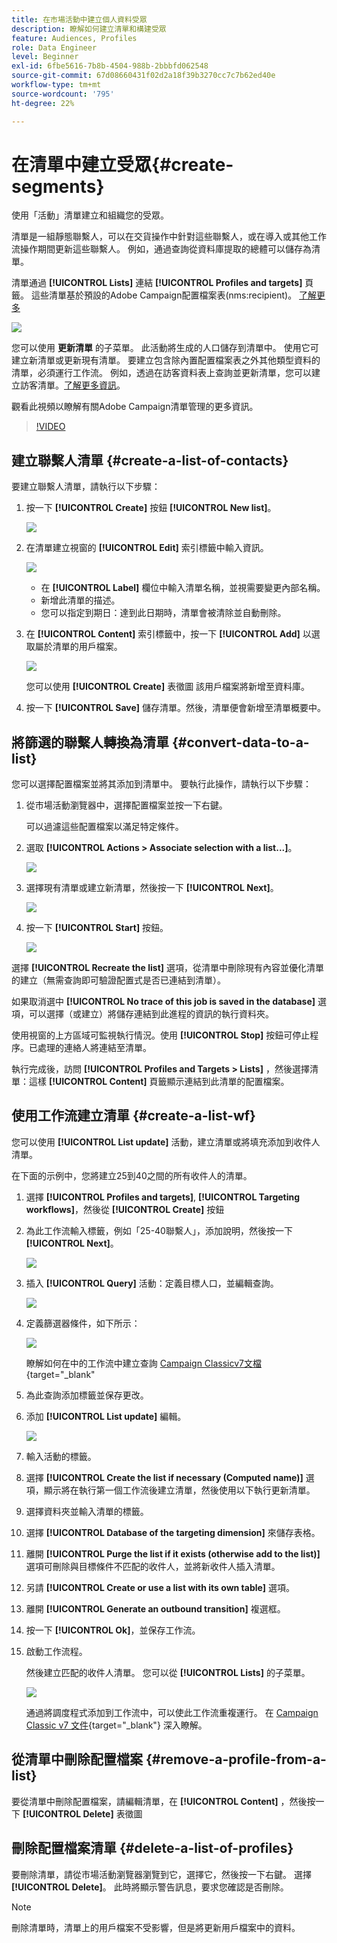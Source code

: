 ```yaml
---
title: 在市場活動中建立個人資料受眾
description: 瞭解如何建立清單和構建受眾
feature: Audiences, Profiles
role: Data Engineer
level: Beginner
exl-id: 6fbe5616-7b8b-4504-988b-2bbbfd062548
source-git-commit: 67d08660431f02d2a18f39b3270cc7c7b62ed40e
workflow-type: tm+mt
source-wordcount: '795'
ht-degree: 22%

---
```


# 在清單中建立受眾{#create-segments}

使用「活動」清單建立和組織您的受眾。

清單是一組靜態聯繫人，可以在交貨操作中針對這些聯繫人，或在導入或其他工作流操作期間更新這些聯繫人。 例如，通過查詢從資料庫提取的總體可以儲存為清單。

清單通過 **[!UICONTROL Lists]** 連結 **[!UICONTROL Profiles and targets]** 頁籤。 這些清單基於預設的Adobe Campaign配置檔案表(nms:recipient)。 [了解更多](../dev/datamodel.md#ootb-profiles.md)

![](assets/list-dashboard.png)

您可以使用 **更新清單** 的子菜單。 此活動將生成的人口儲存到清單中。 使用它可建立新清單或更新現有清單。 要建立包含除內置配置檔案表之外其他類型資料的清單，必須運行工作流。 例如，透過在訪客資料表上查詢並更新清單，您可以建立訪客清單。[了解更多資訊](#create-a-list-wf)。

觀看此視頻以瞭解有關Adobe Campaign清單管理的更多資訊。

>[!VIDEO](https://video.tv.adobe.com/v/334909?quality=12)


## 建立聯繫人清單 {#create-a-list-of-contacts}

要建立聯繫人清單，請執行以下步驟：

1. 按一下 **[!UICONTROL Create]** 按鈕 **[!UICONTROL New list]**。

   ![](assets/new-list.png)

1. 在清單建立視窗的 **[!UICONTROL Edit]** 索引標籤中輸入資訊。

   ![](assets/list-details.png)

   * 在 **[!UICONTROL Label]** 欄位中輸入清單名稱，並視需要變更內部名稱。
   * 新增此清單的描述。
   * 您可以指定到期日：達到此日期時，清單會被清除並自動刪除。


1. 在 **[!UICONTROL Content]** 索引標籤中，按一下 **[!UICONTROL Add]** 以選取屬於清單的用戶檔案。

   ![](assets/add-profiles-to-a-list.png)

   您可以使用 **[!UICONTROL Create]** 表徵圖 該用戶檔案將新增至資料庫。

1. 按一下 **[!UICONTROL Save]** 儲存清單。然後，清單便會新增至清單概要中。


## 將篩選的聯繫人轉換為清單 {#convert-data-to-a-list}

您可以選擇配置檔案並將其添加到清單中。 要執行此操作，請執行以下步驟：

1. 從市場活動瀏覽器中，選擇配置檔案並按一下右鍵。

   可以過濾這些配置檔案以滿足特定條件。

1. 選取 **[!UICONTROL Actions > Associate selection with a list...]**。

   ![](assets/add-selection-to-a-list.png)

1. 選擇現有清單或建立新清單，然後按一下 **[!UICONTROL Next]**。

   ![](assets/select-the-list.png)

1. 按一下 **[!UICONTROL Start]** 按鈕。

   ![](assets/record-a-list.png)

選擇 **[!UICONTROL Recreate the list]** 選項，從清單中刪除現有內容並優化清單的建立（無需查詢即可驗證配置式是否已連結到清單）。

如果取消選中 **[!UICONTROL No trace of this job is saved in the database]** 選項，可以選擇（或建立）將儲存連結到此進程的資訊的執行資料夾。

使用視窗的上方區域可監視執行情況。使用 **[!UICONTROL Stop]** 按鈕可停止程序。已處理的連絡人將連結至清單。

執行完成後，訪問 **[!UICONTROL Profiles and Targets > Lists]** ，然後選擇清單：這樣 **[!UICONTROL Content]** 頁籤顯示連結到此清單的配置檔案。


## 使用工作流建立清單  {#create-a-list-wf}

您可以使用 **[!UICONTROL List update]** 活動，建立清單或將填充添加到收件人清單。

在下面的示例中，您將建立25到40之間的所有收件人的清單。

1. 選擇 **[!UICONTROL Profiles and targets]**, **[!UICONTROL Targeting workflows]**，然後從 **[!UICONTROL Create]** 按鈕
1. 為此工作流輸入標籤，例如「25-40聯繫人」，添加說明，然後按一下 **[!UICONTROL Next]**。

   ![](assets/targeting-wf-sample.png)

1. 插入 **[!UICONTROL Query]** 活動：定義目標人口，並編輯查詢。

   ![](assets/targeting-wf-edit-query.png)

1. 定義篩選器條件，如下所示：

   ![](assets/targeting-wf-age-filter.png)

   瞭解如何在中的工作流中建立查詢 [Campaign Classicv7文檔](https://experienceleague.adobe.com/docs/campaign-classic/using/automating-with-workflows/targeting-activities/query.html#creating-a-query){target=&quot;_blank&quot;

1. 為此查詢添加標籤並保存更改。
1. 添加 **[!UICONTROL List update]** 編輯。

   ![](assets/list-update-activity.png)

1. 輸入活動的標籤。
1. 選擇 **[!UICONTROL Create the list if necessary (Computed name)]** 選項，顯示將在執行第一個工作流後建立清單，然後使用以下執行更新清單。
1. 選擇資料夾並輸入清單的標籤。
1. 選擇 **[!UICONTROL Database of the targeting dimension]** 來儲存表格。
1. 離開 **[!UICONTROL Purge the list if it exists (otherwise add to the list)]** 選項可刪除與目標條件不匹配的收件人，並將新收件人插入清單。
1. 另請 **[!UICONTROL Create or use a list with its own table]** 選項。
1. 離開 **[!UICONTROL Generate an outbound transition]** 複選框。
1. 按一下 **[!UICONTROL Ok]**，並保存工作流。
1. 啟動工作流程。

   然後建立匹配的收件人清單。 您可以從 **[!UICONTROL Lists]** 的子菜單。

   ![](assets/access-new-list.png)

   通過將調度程式添加到工作流中，可以使此工作流重複運行。 在 [Campaign Classic v7 文件](https://experienceleague.adobe.com/docs/campaign-classic/using/automating-with-workflows/flow-control-activities/scheduler.html){target=&quot;_blank&quot;} 深入瞭解。

## 從清單中刪除配置檔案 {#remove-a-profile-from-a-list}

要從清單中刪除配置檔案，請編輯清單，在 **[!UICONTROL Content]** ，然後按一下 **[!UICONTROL Delete]** 表徵圖

## 刪除配置檔案清單 {#delete-a-list-of-profiles}

要刪除清單，請從市場活動瀏覽器瀏覽到它，選擇它，然後按一下右鍵。 選擇 **[!UICONTROL Delete]**。 此時將顯示警告訊息，要求您確認是否刪除。

>[!NOTE]
>
>刪除清單時，清單上的用戶檔案不受影響，但是將更新用戶檔案中的資料。
